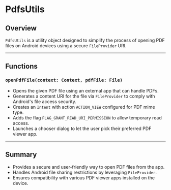 # PdfsUtils

## Overview

`PdfsUtils` is a utility object designed to simplify the process of opening PDF files on Android devices using a secure `FileProvider` URI.

---

## Functions

### `openPdfFile(context: Context, pdfFile: File)`

* Opens the given PDF file using an external app that can handle PDFs.
* Generates a content URI for the file via `FileProvider` to comply with Android's file access security.
* Creates an `Intent` with action `ACTION_VIEW` configured for PDF mime type.
* Adds the flag `FLAG_GRANT_READ_URI_PERMISSION` to allow temporary read access.
* Launches a chooser dialog to let the user pick their preferred PDF viewer app.

---

## Summary

* Provides a secure and user-friendly way to open PDF files from the app.
* Handles Android file sharing restrictions by leveraging `FileProvider`.
* Ensures compatibility with various PDF viewer apps installed on the device.
